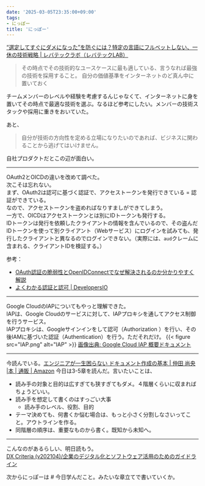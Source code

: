 ```yaml
---
date: '2025-03-05T23:35:00+09:00'
tags:
- にっぽー
title: 'にっぽー'
---
```

[“選定してすぐにダメになった”を防ぐには？特定の言語にフルベットしない、一休の技術戦略 | レバテックラボ（レバテックLAB）](https://levtech.jp/media/article/interview/detail_626/)  
> その時点でその技術的なユースケースに最も適している、言うなれば最強の技術を採用すること。
> 自分の価値基準をインターネットのど真ん中に置いておく

チームメンバーのレベルや経験を考慮するんじゃなくて、インターネットに身を置いてその時点で最適な技術を選ぶ。なるほど参考にしたい。メンバーの技術スタックや採用に重きをおいていた。  

あと、
> 自分が技術の方向性を定める立場になりたいのであれば、ビジネスに関わることから逃げてはいけません。

自社プロダクトだとこの辺が面白い。

<!--more-->
---
OAuth2とOICDの違いを改めて調べた。  
次こそは忘れない。  
まず、OAuth2は認可に基づく認証で、アクセストークンを発行できている = 認証ができている。  
なので、アクセストークンを盗めればなりすましができてしまう。  
一方で、OICDはアクセストークンとは別にIDトークンも発行する。  
IDトークンは発行を依頼したクライアントの情報を含んでいるので、その盗んだIDトークンを使って別クライアント（Webサービス）にログインを試みても、発行したクライアントと異なるのでログインできない。（実際には、`aud`クレームに含まれる、クライアントIDを検証する。）  

参考：
- [OAuth認証の脆弱性とOpenIDConnectでなぜ解決されるのか分かりやすく解説](https://zenn.dev/uma002/articles/152fcef798730b)
- [よくわかる認証と認可 | DevelopersIO](https://dev.classmethod.jp/articles/authentication-and-authorization/)

---
Google CloudのIAPについてもやっと理解できた。  
IAPは、Google Cloudのサービスに対して、IAPプロキシを通してアクセス制御を行うサービス。  
IAPプロキシは、Googleサインインをして認可（Authorization 
）を行い、その後IAMに基づいた認証（Authentication）を行う。ただそれだけ。
{{< figure src="IAP.png" alt="IAP" >}}
[画像出典: Google Cloud IAP 概要ドキュメント](https://cloud.google.com/iap/docs/concepts-overview?hl=ja)

---
今読んでいる。[エンジニアが一生困らない ドキュメント作成の基本 | 仲田 尚央 |本 | 通販 | Amazon](https://www.amazon.co.jp/%E3%82%A8%E3%83%B3%E3%82%B8%E3%83%8B%E3%82%A2%E3%81%8C%E4%B8%80%E7%94%9F%E5%9B%B0%E3%82%89%E3%81%AA%E3%81%84-%E3%83%89%E3%82%AD%E3%83%A5%E3%83%A1%E3%83%B3%E3%83%88%E4%BD%9C%E6%88%90%E3%81%AE%E5%9F%BA%E6%9C%AC-%E4%BB%B2%E7%94%B0-%E5%B0%9A%E5%A4%AE/dp/4802614845)
今日は3-5章を読んだ。言いたいことは、  
- 読み手の対象と目的は広すぎても狭すぎてもダメ。４階層くらいに収まればちょうどいい。
- 読み手を想定して書くのはすっごい大事
  - 読み手のレベル、役割、目的
- テーマ決めても、何書くか悩む場合は、もっと小さく分割しなさいってこと。アウトラインを作る。
- 同階層の順序は、重要なものから書く。既知から未知へ。

---
こんなのがあるらしい、明日読もう。  
[DX Criteria (v202104)/企業のデジタル化とソフトウェア活用のためのガイドライン](https://dxcriteria.cto-a.org/)




次からにっぽーは # 今日学んだこと。みたいな章立てで書いていくか。

